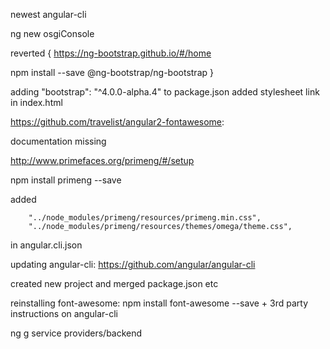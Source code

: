 newest angular-cli

ng new osgiConsole

reverted {
  https://ng-bootstrap.github.io/#/home

  npm install --save @ng-bootstrap/ng-bootstrap
}

adding "bootstrap": "^4.0.0-alpha.4" to package.json
added stylesheet link in index.html

https://github.com/travelist/angular2-fontawesome:
 
  documentation missing

http://www.primefaces.org/primeng/#/setup

  npm install primeng --save

  added

        "../node_modules/primeng/resources/primeng.min.css",
        "../node_modules/primeng/resources/themes/omega/theme.css",

  in angular.cli.json
  
updating angular-cli: https://github.com/angular/angular-cli

created new project and merged package.json etc

reinstalling font-awesome: npm install font-awesome --save + 3rd party instructions on angular-cli

ng g service providers/backend